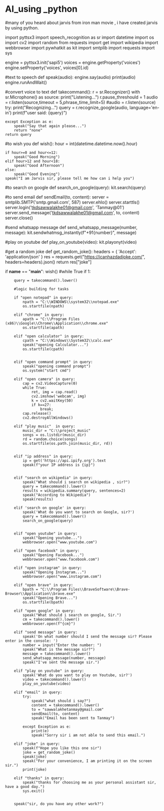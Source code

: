 # AI_using _python
 #many of you heard about jarvis from iron man movie , i have created jarvis by using python.

import pyttsx3
import speech_recognition as sr
import datetime
import os
import cv2
import random
from requests import get
import wikipedia
import webbrowser
import pywhatkit as kit
import smtplib
import requests
import sys


engine = pyttsx3.init('sapi5')
voices = engine.getProperty('voices')
engine.setProperty('voices', voices[0].id)


#text to speech
def speak(audio):
    engine.say(audio)
    print(audio)
    engine.runAndWait()


#convert voice to text
def takecommand():
    r = sr.Recognizer()
    with sr.Microphone() as source:
        print("Listening...")
        r.pause_threshould = 1
        audio = r.listen(source,timeout = 5,phrase_time_limit=5)
        #audio = r.listen(source)
    try:
        print("Recognizing...")
        query = r.recognize_google(audio, language='en-in')
        print(f"user said: {query}")

    except Exception as e:
        speak("Say that again please...")
        return "none"
    return query


#to wish you
def wish():
    hour = int(datetime.datetime.now().hour)

    if hour>=0 and hour<=12:
        speak("Good Morning")
    elif hour>12 and hour<18:
        speak("Good Afternoon")
    else:
        speak("Good Evening")
    speak("I am Jarvis sir, please tell me how can i help you")

#to search on google
def search_on_google(query):
    kit.search(query)

#to send email
def sendEmail(to, content):
    server = smtplib.SMTP('smtp.gmail.com', 587)
    server.ehlo()
    server.starttls()
    server.login('tkdsawwalakhe01@gmail.com', 'Tanmay@01')
    server.send_message('tkdsawwalakhe01@gmail.com', to, content)
    server.close()

#send whatsapp message
def send_whatsapp_message(number, message):
    kit.sendwhatmsg_instantly(f"+91{number}", message)

#play on youtube
def play_on_youtube(video):
    kit.playonyt(video)

#get a random joke
def get_random_joke():
    headers = {
        'Accept': 'application/json'
    }
    res = requests.get("https://icanhazdadjoke.com/", headers=headers).json()
    return res["joke"]




if __name__ == "__main__":
    wish()
    #while True
    if 1:

        query = takecommand().lower()

        #logic building for tasks

        if "open notepad" in query:
            npath = "C:\\WINDOWS\\system32\\notepad.exe"
            os.startfile(npath)

        elif "chrome" in query:
            apath = "C:\\Program Files (x86)\\Google\\Chrome\\Application\\chrome.exe"
            os.startfile(apath)

        elif "open calculator" in query:
            cpath = "C:\\Windows\\System32\\calc.exe"
            speak("opening Calculator...")
            os.startfile(cpath)
            

        elif "open command prompt" in query:
            speak("opening command prompt")
            os.system("start cmd")

        elif "open camera" in query:
            cap = cv2.VideoCapture(0)
            while True:
                ret, img = cap.read()
                cv2.imshow('webcam', img)
                k = cv2.waitKey(50)
                if k==27:                   
                    break;
            cap.release()
            cv2.destroyAllWindows()

        elif "play music"  in query:
            music_dir = "C:\\project_music"
            songs = os.listdir(music_dir)
            rd = random.choice(songs)
            os.startfile(os.path.join(music_dir, rd))


        elif "ip address" in query:
            ip = get('https://api.ipify.org').text
            speak(f"your IP address is {ip}")

        
        elif "search on wikipedia" in query:
            speak("What should i search on wikipedia , sir?")
            query = takecommand().lower()
            results = wikipedia.summary(query, sentences=2)
            speak("According to Wikipedia")
            speak(results)

        elif 'search on google' in query:
            speak('What do you want to search on Google, sir?')
            query = takecommand().lower()
            search_on_google(query)
            
            
        elif "open youtube" in query:
            speak("Opening youtube...")
            webbrowser.open("www.youtube.com")

        elif "open facebook" in query:
            speak("Opening Facebook...")
            webbrowser.open("www.facebook.com")

        elif "open instagram" in query:
            speak("Opening Instagram...")
            webbrowser.open("www.instagram.com")

        elif "open brave" in query:
            bpath = "C:\\Program Files\\BraveSoftware\\Brave-Browser\\Application\\brave.exe"
            speak("Opening Brave...")
            os.startfile(bpath)

        elif "open google" in query:
            speak("What should i search on google, Sir.")
            cm = takecommand().lower()
            webbrowser.open(f"{cm}")

        elif "send message" in query:
            speak('On what number should I send the message sir? Please enter in the console: ')
            number = input("Enter the number: ")
            speak("What is the message sir?")
            message = takecommand().lower()
            send_whatsapp_message(number, message)
            speak("I've sent the message sir.")

        elif "play on youtube" in query:
            speak('What do you want to play on Youtube, sir?')
            video = takecommand().lower()
            play_on_youtube(video)

        elif "email" in query:
            try:
                speak("what should i say?")
                content = takecommand().lower()
                to = "sawwalakhetanmay@gmail.com"
                sendEmail(to, content)
                speak("Email has been sent to Tanmay")

            except Exception as e:
                print(e)
                speak("Sorry sir i am not able to send this email.")

        elif "joke" in query:
            speak(f"Hope you like this one sir")
            joke = get_random_joke()
            speak(joke)
            speak("For your convenience, I am printing it on the screen sir.")
            print(joke)

        elif "thanks" in query:
            speak("thanks for choosing me as your personal assistant sir, have a good day.")
            sys.exit()

    
        speak("sir, do you have any other work?")
        
